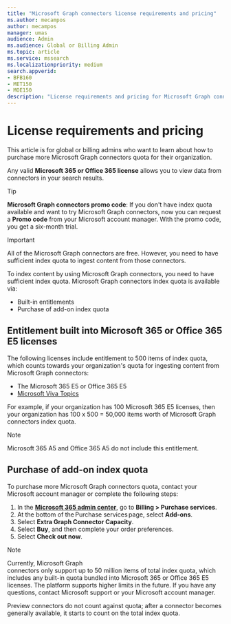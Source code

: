 ```yaml
---
title: "Microsoft Graph connectors license requirements and pricing"
ms.author: mecampos
author: mecampos
manager: umas
audience: Admin
ms.audience: Global or Billing Admin
ms.topic: article
ms.service: mssearch
ms.localizationpriority: medium
search.appverid:
- BFB160
- MET150
- MOE150
description: "License requirements and pricing for Microsoft Graph connectors for Microsoft Search."
---
```

<!---Previous ms.author: rusamai --->

# License requirements and pricing

This article is for global or billing admins who want to learn about how to purchase more Microsoft Graph connectors quota for their organization.

Any valid **Microsoft 365 or Office 365 license** allows you to view data from connectors in your search results.

> [!TIP]
> **Microsoft Graph connectors promo code**:
> If you don't have index quota available and want to try Microsoft Graph connectors, now you can request a **Promo code** from your Microsoft account manager. With the promo code, you get a six-month trial.

>[!IMPORTANT]
>All of the Microsoft Graph connectors are free. However, you need to have sufficient index quota to ingest content from those connectors.

To index content by using Microsoft Graph connectors, you need to have sufficient index quota. Microsoft Graph connectors index quota is available via:

- Built-in entitlements
- Purchase of add-on index quota

## Entitlement built into Microsoft 365 or Office 365 E5 licenses

The following licenses include entitlement to 500 items of index quota, which counts towards your organization's quota for ingesting content from Microsoft Graph connectors:

* The Microsoft 365 E5 or Office 365 E5
* [Microsoft Viva Topics](https://www.microsoft.com/microsoft-viva/topics?activetab=pivot:overviewtab)

For example, if your organization has 100 Microsoft 365 E5 licenses, then your organization has 100 x 500 = 50,000 items worth of Microsoft Graph connectors index quota.

<!---Comment requested in PR#143--->
> [!NOTE]
> Microsoft 365 A5 and Office 365 A5 do not include this entitlement.

## Purchase of add-on index quota
To purchase more Microsoft Graph connectors quota, contact your Microsoft account manager or complete the following steps:

1. In the **[Microsoft 365 admin center](https://admin.microsoft.com)**, go to **Billing > Purchase services**.
2. At the bottom of the Purchase services page, select **Add-ons**.
3. Select **Extra Graph Connector Capacity**.
4. Select **Buy**, and then complete your order preferences.
5. Select **Check out now**.

> [!NOTE]
> Currently, Microsoft Graph connectors only support up to 50 million items of total index quota, which includes any built-in quota bundled into Microsoft 365 or Office 365 E5 licenses. The platform supports higher limits in the future. If you have any questions, contact Microsoft support or your Microsoft account manager.
>
> Preview connectors do not count against quota; after a connector becomes generally available, it starts to count on the total index quota.
